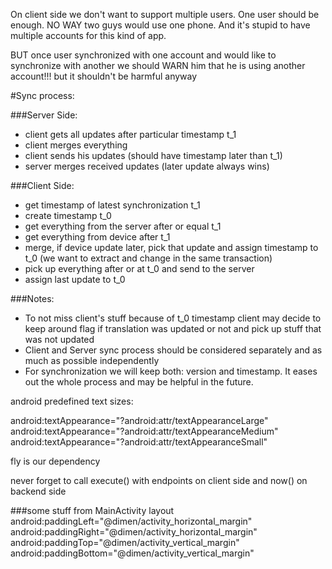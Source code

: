 On client side we don't want to support multiple users. One user should be enough.
NO WAY two guys would use one phone. And it's stupid to have multiple accounts for this kind of app.

BUT once user synchronized with one account and would like to synchronize with another we should
WARN him that he is using another account!!! but it shouldn't be harmful anyway


#Sync process:

###Server Side:
- client gets all updates after particular timestamp t_1
- client merges everything
- client sends his updates (should have timestamp later than t_1)
- server merges received updates
(later update always wins)

###Client Side:
- get timestamp of latest synchronization t_1
- create timestamp t_0
- get everything from the server after or equal t_1
- get everything from device after t_1
- merge, if device update later, pick that update and assign timestamp to t_0
(we want to extract and change in the same transaction)
- pick up everything after or at t_0 and send to the server
- assign last update to t_0

###Notes:
* To not miss client's stuff because of t_0 timestamp
client may decide to keep around flag if translation was updated or not
and pick up stuff that was not updated
* Client and Server sync process should be considered separately
and as much as possible independently
* For synchronization we will keep both: version and timestamp.
It eases out the whole process and may be helpful in the future.

android predefined text sizes:


android:textAppearance="?android:attr/textAppearanceLarge"
android:textAppearance="?android:attr/textAppearanceMedium"
android:textAppearance="?android:attr/textAppearanceSmall"

fly is our dependency

never forget to call execute() with endpoints on client side
and now() on backend side

###some stuff from MainActivity layout
android:paddingLeft="@dimen/activity_horizontal_margin"
android:paddingRight="@dimen/activity_horizontal_margin"
android:paddingTop="@dimen/activity_vertical_margin"
android:paddingBottom="@dimen/activity_vertical_margin"